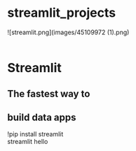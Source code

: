 # streamlit_projects

![streamlit.png](images/45109972 (1).png)<br/><br/>

  # Streamlit<br/>
  ## The fastest way to<br/>     
  ## build data apps<br/>
!pip install streamlit    
streamlit hello
